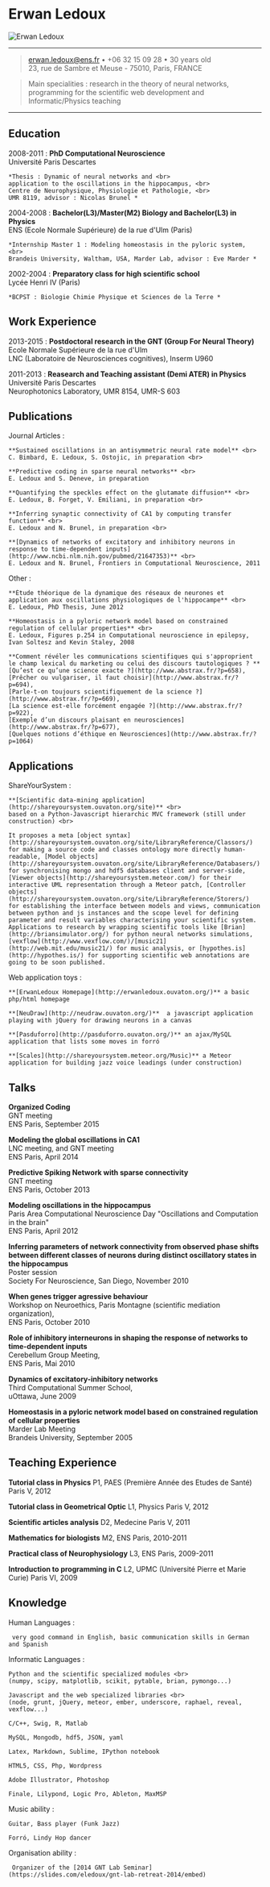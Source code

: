 Erwan Ledoux
============

![](https://shareyoursystem.ouvaton.org/ErwanPicture.jpg "Erwan Ledoux")

----

> <erwan.ledoux@ens.fr> • +06 32 15 09 28 • 30 years old\
> 23, rue de Sambre et Meuse - 75010, Paris, FRANCE
 
>   Main specialities : research in the theory 
>   of neural networks, programming for the scientific 
>   web development and Informatic/Physics teaching

----

Education
---------

2008-2011
:   **PhD Computational Neuroscience** <br>
     Université Paris Descartes <br>
    
    *Thesis : Dynamic of neural networks and <br>
    application to the oscillations in the hippocampus, <br>
    Centre de Neurophysique, Physiologie et Pathologie, <br>
    UMR 8119, advisor : Nicolas Brunel *

2004-2008
:   **Bachelor(L3)/Master(M2) Biology and Bachelor(L3) in Physics** <br>
    ENS (Ecole Normale Supérieure) de la rue d'Ulm (Paris)

    *Internship Master 1 : Modeling homeostasis in the pyloric system, <br>
    Brandeis University, Waltham, USA, Marder Lab, advisor : Eve Marder *

2002-2004
:   **Preparatory class for high scientific school** <br>
    Lycée Henri IV (Paris)

    *BCPST : Biologie Chimie Physique et Sciences de la Terre * 


Work Experience
----------

2013-2015 
:    **Postdoctoral research in the GNT (Group For Neural Theory)** <br>
     Ecole Normale Supérieure de la rue d'Ulm <br>
     LNC (Laboratoire de Neurosciences cognitives), Inserm U960

2011-2013
:    **Reasearch and Teaching assistant (Demi ATER) in Physics** <br>
     Université Paris Descartes <br>
     Neurophotonics Laboratory, UMR 8154, UMR-S 603


Publications 
--------------------

Journal Articles
:    
   
    **Sustained oscillations in an antisymmetric neural rate model** <br>
    C. Bimbard, E. Ledoux, S. Ostojic, in preparation <br>

    **Predictive coding in sparse neural networks** <br>
    E. Ledoux and S. Deneve, in preparation 

    **Quantifying the speckles effect on the glutamate diffusion** <br>
    E. Ledoux, B. Forget, V. Emiliani, in preparation <br>

    **Inferring synaptic connectivity of CA1 by computing transfer function** <br>
    E. Ledoux and N. Brunel, in preparation <br>

    **[Dynamics of networks of excitatory and inhibitory neurons in response to time-dependent inputs](http://www.ncbi.nlm.nih.gov/pubmed/21647353)** <br>
    E. Ledoux and N. Brunel, Frontiers in Computational Neuroscience, 2011 

Other
:    
       
    **Étude théorique de la dynamique des réseaux de neurones et application aux oscillations physiologiques de l'hippocampe** <br>
    E. Ledoux, PhD Thesis, June 2012 

    **Homeostasis in a pyloric network model based on constrained regulation of cellular properties** <br>
    E. Ledoux, Figures p.254 in Computational neuroscience in epilepsy, Ivan Soltesz and Kevin Staley, 2008 

    **Comment révéler les communications scientifiques qui s'approprient le champ lexical du marketing ou celui des discours tautologiques ? **
    [Qu’est ce qu’une science exacte ?](http://www.abstrax.fr/?p=658),
    [Prêcher ou vulgariser, il faut choisir](http://www.abstrax.fr/?p=694),
    [Parle-t-on toujours scientifiquement de la science ?](http://www.abstrax.fr/?p=669),
    [La science est-elle forcément engagée ?](http://www.abstrax.fr/?p=922),
    [Exemple d’un discours plaisant en neurosciences](http://www.abstrax.fr/?p=677),
    [Quelques notions d’éthique en Neurosciences](http://www.abstrax.fr/?p=1064) 

Applications
--------------------

ShareYourSystem
:    

    **[Scientific data-mining application](http://shareyoursystem.ouvaton.org/site)** <br> 
    based on a Python-Javascript hierarchic MVC framework (still under construction) <br>

    It proposes a meta [object syntax](http://shareyoursystem.ouvaton.org/site/LibraryReference/Classors/) for making a source code and classes ontology more directly human-readable, [Model objects](http://shareyoursystem.ouvaton.org/site/LibraryReference/Databasers/) for synchronising mongo and hdf5 databases client and server-side, [Viewer objects](http://shareyoursystem.meteor.com/) for their interactive UML representation through a Meteor patch, [Controller objects](http://shareyoursystem.ouvaton.org/site/LibraryReference/Storers/) for establishing the interface between models and views, communication between python and js instances and the scope level for defining parameter and result variables characterising your scientific system. Applications to research by wrapping scientific tools like [Brian](http://briansimulator.org/) for python neural networks simulations, [vexflow](http://www.vexflow.com/)/[music21](http://web.mit.edu/music21/) for music analysis, or [hypothes.is](http://hypothes.is/) for supporting scientific web annotations are going to be soon published.
    

Web application toys
:    
      
    **[ErwanLedoux Homepage](http://erwanledoux.ouvaton.org/)** a basic php/html homepage 
  
    **[NeuDraw](http://neudraw.ouvaton.org/)**  a javascript application playing with jQuery for drawing neurons in a canvas
  
    **[Pasduforro](http://pasduforro.ouvaton.org/)** an ajax/MySQL application that lists some moves in forró
  
    **[Scales](http://shareyoursystem.meteor.org/Music)** a Meteor application for building jazz voice leadings (under construction)

Talks
--------------------

**Organized Coding** <br>
GNT meeting  <br>
ENS Paris, September 2015 

**Modeling the global oscillations in CA1** <br>
LNC meeting, and GNT meeting  <br>
ENS Paris, April 2014 

**Predictive Spiking Network with sparse connectivity** <br>
GNT meeting  <br>
ENS Paris, October 2013 

**Modeling oscillations in the hippocampus** <br>
Paris Area Computational Neuroscience Day 
"Oscillations and Computation in the brain" <br>
ENS Paris, April 2012 

**Inferring parameters of network connectivity from observed phase shifts between different classes of neurons during distinct oscillatory states in the hippocampus** <br>
Poster session  <br>
Society For Neuroscience, San Diego, November 2010 

**When genes trigger agressive behaviour** <br>
Workshop on Neuroethics, Paris Montagne (scientific mediation organization), <br>
ENS Paris, October 2010 

**Role of inhibitory interneurons in shaping the response of networks to time-dependent inputs** <br>
Cerebellum Group Meeting, <br>
ENS Paris, Mai 2010 

**Dynamics of excitatory-inhibitory networks** <br>
Third Computational Summer School, <br>
uOttawa, June 2009 

**Homeostasis in a pyloric network model based on constrained regulation of cellular properties** <br>
Marder Lab Meeting <br>
Brandeis University, September 2005 

Teaching Experience
--------------------

**Tutorial class in Physics**
  P1, PAES (Première Année des Etudes de Santé) Paris V, 2012 

**Tutorial class in Geometrical Optic**
  L1, Physics Paris V, 2012 

**Scientific articles analysis**
  D2, Medecine Paris V, 2011 

**Mathematics for biologists**
  M2, ENS Paris, 2010-2011

**Practical class of Neurophysiology** 
  L3, ENS Paris, 2009-2011 

**Introduction to programming in C** 
  L2, UPMC (Université Pierre et Marie Curie) Paris VI, 2009 

Knowledge
----------------------------------------

Human Languages
:    

     very good command in English, basic communication skills in German and Spanish

Informatic Languages
:    

    Python and the scientific specialized modules <br>
    (numpy, scipy, matplotlib, scikit, pytable, brian, pymongo...)
  
    Javascript and the web specialized libraries <br>
    (node, grunt, jQuery, meteor, ember, underscore, raphael, reveal, vexflow...)
  
    C/C++, Swig, R, Matlab
  
    MySQL, Mongodb, hdf5, JSON, yaml 
  
    Latex, Markdown, Sublime, IPython notebook

    HTML5, CSS, Php, Wordpress

    Adobe Illustrator, Photoshop
  
    Finale, Lilypond, Logic Pro, Ableton, MaxMSP

Music ability
:    

    Guitar, Bass player (Funk Jazz)

    Forró, Lindy Hop dancer

Organisation ability
:    

     Organizer of the [2014 GNT Lab Seminar](https://slides.com/eledoux/gnt-lab-retreat-2014/embed) 
